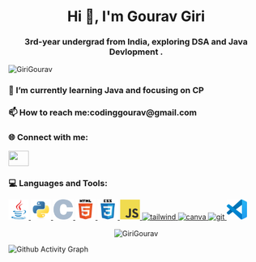 <h1 align="center">Hi 👋, I'm Gourav Giri</h1>
<h3 align="center">3rd-year undergrad from India, exploring DSA and Java Devlopment .</h3>

<p align="left"> 
  <img src="https://komarev.com/ghpvc/?username=GiriGourav&label=Profile%20views&color=0e75b6&style=flat" alt="GiriGourav" /> 
</p>

<h3 align="left">🌱 I’m currently learning Java and focusing on CP </h3>
<h3 align="left">📫 How to reach me:codinggourav@gmail.com</h3>

<h3 align="left">🌐 Connect with me:</h3>
<p align="left">
  <a href="https://www.linkedin.com/in/gourav-giri target="blank">
    <img align="center" src="https://raw.githubusercontent.com/rahuldkjain/github-profile-readme-generator/master/src/images/icons/Social/linked-in-alt.svg" alt="" height="30" width="40" />
  </a>
</p>

<h3 align="left">💻 Languages and Tools:</h3>
<p align="left"> 

  <!-- Core Programming Languages -->
  
  <a href="https://www.w3schools.com/java/" target="_blank" rel="noreferrer"> 
    <img src="https://raw.githubusercontent.com/devicons/devicon/master/icons/java/java-original.svg" alt="cplusplus" width="40" height="40"/> 
  </a> 
  <a href="https://www.python.org" target="_blank" rel="noreferrer"> 
    <img src="https://raw.githubusercontent.com/devicons/devicon/master/icons/python/python-original.svg" alt="python" width="40" height="40"/> 
  </a>
  <a href="https://www.cprogramming.com/" target="_blank" rel="noreferrer"> 
    <img src="https://raw.githubusercontent.com/devicons/devicon/master/icons/c/c-original.svg" alt="c" width="40" height="40"/> 
  </a> 

  <!-- Frontend Development -->
  <a href="https://www.w3.org/html/" target="_blank" rel="noreferrer"> 
    <img src="https://raw.githubusercontent.com/devicons/devicon/master/icons/html5/html5-original-wordmark.svg" alt="html5" width="40" height="40"/> 
  </a> 
  <a href="https://www.w3schools.com/css/" target="_blank" rel="noreferrer"> 
    <img src="https://raw.githubusercontent.com/devicons/devicon/master/icons/css3/css3-original-wordmark.svg" alt="css3" width="40" height="40"/> 
  </a>
  <a href="https://developer.mozilla.org/en-US/docs/Web/JavaScript" target="_blank" rel="noreferrer"> 
    <img src="https://raw.githubusercontent.com/devicons/devicon/master/icons/javascript/javascript-original.svg" alt="javascript" width="40" height="40"/> 
  </a> 
  <a href="https://tailwindcss.com/" target="_blank" rel="noreferrer"> 
    <img src="https://www.vectorlogo.zone/logos/tailwindcss/tailwindcss-icon.svg" alt="tailwind" width="40" height="40"/>
  </a>
  <!-- Design Tools -->
  <a href="https://www.canva.com/" target="_blank" rel="noreferrer">
    <img src="https://static.canva.com/static/images/canva_logo.png" alt="canva" width="40" height="40"/>
  </a>


  <!-- Development Tools -->
  <a href="https://git-scm.com/" target="_blank" rel="noreferrer"> 
    <img src="https://www.vectorlogo.zone/logos/git-scm/git-scm-icon.svg" alt="git" width="40" height="40"/> 
  </a>  
  <a href="https://code.visualstudio.com/" target="_blank" rel="noreferrer">
    <img src="https://raw.githubusercontent.com/devicons/devicon/master/icons/vscode/vscode-original.svg" alt="vscode" width="40" height="40"/>
</a>


</p>


<p align="center"><img align="center" src="https://github-readme-streak-stats.herokuapp.com/?user=GiriGourav&" alt="GiriGourav" /></p>

![Github Activity Graph](https://github-readme-activity-graph.vercel.app/graph?username=GiriGourav&theme=react-dark)

